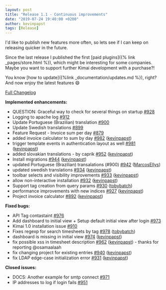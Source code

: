 ```yaml
---
layout: post
title: "Release 1.1 - Continuous improvements"
date: "2019-07-24 19:40:00 +0200"
author: kevinpapst
tags: [Release]
---
```


I'd like to publish new features more often, so lets see if I can keep on releasing quicker in the future.

Since the last release I published the first [paid plugins]({% link _pages/store.html %}), which might be interesting for some companies.
Maybe you want to support further Kimai development with a purchase?!

You know [how to update]({%link _documentation/updates.md %}), right? And now enjoy the latest features 😄

[Full Changelog](https://github.com/kevinpapst/kimai2/compare/1.0.1...1.1)

**Implemented enhancements:**

- QUESTION: Graceful way to check for several things on startup [\#928](https://github.com/kevinpapst/kimai2/issues/928)
- Logging to apache log [\#912](https://github.com/kevinpapst/kimai2/issues/912)
- Update Portuguese \(Brazilian\) translation [\#900](https://github.com/kevinpapst/kimai2/issues/900)
- Update Swedish translations [\#899](https://github.com/kevinpapst/kimai2/issues/899)
- Feature Request - Invoice sum per day [\#879](https://github.com/kevinpapst/kimai2/issues/879)
- added invoice calculator to sum by day [\#982](https://github.com/kevinpapst/kimai2/pull/982) ([kevinpapst](https://github.com/kevinpapst))
- trigger template events in authentication layout as well [\#981](https://github.com/kevinpapst/kimai2/pull/981) ([kevinpapst](https://github.com/kevinpapst))
- added slovakian translations - by caprik [\#952](https://github.com/kevinpapst/kimai2/pull/952) ([kevinpapst](https://github.com/kevinpapst))
- Install migrations [\#944](https://github.com/kevinpapst/kimai2/pull/944) ([kevinpapst](https://github.com/kevinpapst))
- updated Portuguese \(Brazilian\) transalations \(\#900\) [\#942](https://github.com/kevinpapst/kimai2/pull/942) ([MarcosEllys](https://github.com/MarcosEllys))
- updated swedish translations [\#934](https://github.com/kevinpapst/kimai2/pull/934) ([kevinpapst](https://github.com/kevinpapst))
- toolbar selects and visibility improvements [\#933](https://github.com/kevinpapst/kimai2/pull/933) ([kevinpapst](https://github.com/kevinpapst))
- allow non-interactive installation [\#932](https://github.com/kevinpapst/kimai2/pull/932) ([kevinpapst](https://github.com/kevinpapst))
- Support tag creation from query params [\#930](https://github.com/kevinpapst/kimai2/pull/930) ([tobybatch](https://github.com/tobybatch))
- performance improvements with new indices [\#927](https://github.com/kevinpapst/kimai2/pull/927) ([kevinpapst](https://github.com/kevinpapst))
- Project invoice calculator [\#892](https://github.com/kevinpapst/kimai2/pull/892) ([kevinpapst](https://github.com/kevinpapst))

**Fixed bugs:**

- API Tag contastaint [\#976](https://github.com/kevinpapst/kimai2/issues/976)
- Add dashboard to initial view + Setup default initial view after login [\#973](https://github.com/kevinpapst/kimai2/issues/973)
- Kimai 1.0 installation issue [\#910](https://github.com/kevinpapst/kimai2/issues/910)
- Fixes regexp for search timesheets by tag [\#978](https://github.com/kevinpapst/kimai2/pull/978) ([tobybatch](https://github.com/tobybatch))
- dashboard is missing in initial view [\#974](https://github.com/kevinpapst/kimai2/pull/974) ([kevinpapst](https://github.com/kevinpapst))
- fix possible xss in timesheet description [\#962](https://github.com/kevinpapst/kimai2/pull/962) ([kevinpapst](https://github.com/kevinpapst)) - thanks for reporting @osamaalaah
- fix changing project for existing entries [\#940](https://github.com/kevinpapst/kimai2/pull/940) ([kevinpapst](https://github.com/kevinpapst))
- fix LDAP edge-case initialization error [\#931](https://github.com/kevinpapst/kimai2/pull/931) ([kevinpapst](https://github.com/kevinpapst))

**Closed issues:**

- DOCS: Another example for smtp connect [\#971](https://github.com/kevinpapst/kimai2/issues/971)
- IP addresses to log if login fails [\#951](https://github.com/kevinpapst/kimai2/issues/951)
